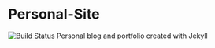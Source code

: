 # Personal-Site
[![Build Status](https://travis-ci.org/BrendonPierson/brendonpierson.github.io.svg?branch=master)](https://travis-ci.org/BrendonPierson/Personal-Site)
Personal blog and portfolio created with Jekyll
